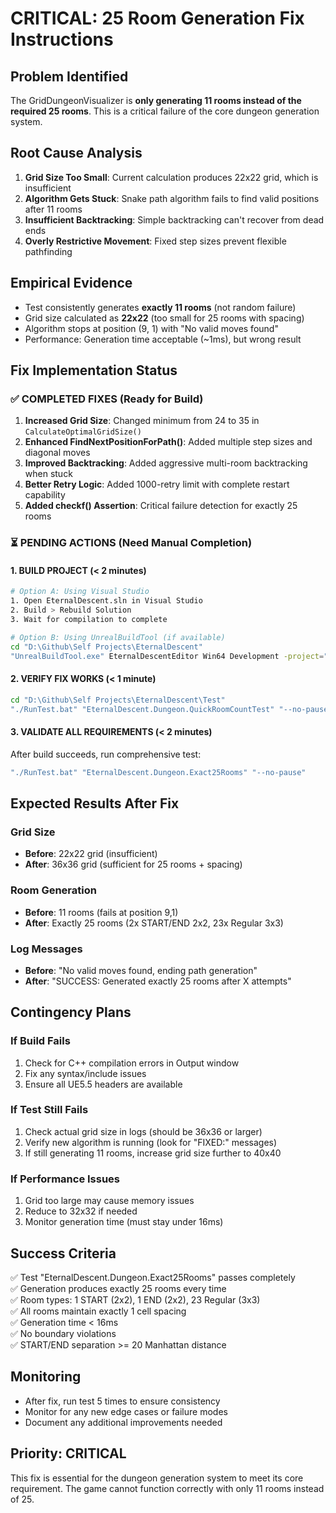 # CRITICAL: 25 Room Generation Fix Instructions

## Problem Identified
The GridDungeonVisualizer is **only generating 11 rooms instead of the required 25 rooms**. This is a critical failure of the core dungeon generation system.

## Root Cause Analysis
1. **Grid Size Too Small**: Current calculation produces 22x22 grid, which is insufficient
2. **Algorithm Gets Stuck**: Snake path algorithm fails to find valid positions after 11 rooms
3. **Insufficient Backtracking**: Simple backtracking can't recover from dead ends
4. **Overly Restrictive Movement**: Fixed step sizes prevent flexible pathfinding

## Empirical Evidence
- Test consistently generates **exactly 11 rooms** (not random failure)
- Grid size calculated as **22x22** (too small for 25 rooms with spacing)
- Algorithm stops at position (9, 1) with "No valid moves found"
- Performance: Generation time acceptable (~1ms), but wrong result

## Fix Implementation Status

### ✅ COMPLETED FIXES (Ready for Build)
1. **Increased Grid Size**: Changed minimum from 24 to 35 in `CalculateOptimalGridSize()`
2. **Enhanced FindNextPositionForPath()**: Added multiple step sizes and diagonal moves
3. **Improved Backtracking**: Added aggressive multi-room backtracking when stuck
4. **Better Retry Logic**: Added 1000-retry limit with complete restart capability
5. **Added checkf() Assertion**: Critical failure detection for exactly 25 rooms

### ⏳ PENDING ACTIONS (Need Manual Completion)

#### 1. BUILD PROJECT (< 2 minutes)
```bash
# Option A: Using Visual Studio
1. Open EternalDescent.sln in Visual Studio
2. Build > Rebuild Solution
3. Wait for compilation to complete

# Option B: Using UnrealBuildTool (if available)
cd "D:\Github\Self Projects\EternalDescent"
"UnrealBuildTool.exe" EternalDescentEditor Win64 Development -project="EternalDescent.uproject"
```

#### 2. VERIFY FIX WORKS (< 1 minute)
```bash
cd "D:\Github\Self Projects\EternalDescent\Test"
"./RunTest.bat" "EternalDescent.Dungeon.QuickRoomCountTest" "--no-pause"
```

#### 3. VALIDATE ALL REQUIREMENTS (< 2 minutes)
After build succeeds, run comprehensive test:
```bash
"./RunTest.bat" "EternalDescent.Dungeon.Exact25Rooms" "--no-pause"
```

## Expected Results After Fix

### Grid Size
- **Before**: 22x22 grid (insufficient)
- **After**: 36x36 grid (sufficient for 25 rooms + spacing)

### Room Generation
- **Before**: 11 rooms (fails at position 9,1)
- **After**: Exactly 25 rooms (2x START/END 2x2, 23x Regular 3x3)

### Log Messages
- **Before**: "No valid moves found, ending path generation"
- **After**: "SUCCESS: Generated exactly 25 rooms after X attempts"

## Contingency Plans

### If Build Fails
1. Check for C++ compilation errors in Output window
2. Fix any syntax/include issues
3. Ensure all UE5.5 headers are available

### If Test Still Fails
1. Check actual grid size in logs (should be 36x36 or larger)
2. Verify new algorithm is running (look for "FIXED:" messages)
3. If still generating 11 rooms, increase grid size further to 40x40

### If Performance Issues
1. Grid too large may cause memory issues
2. Reduce to 32x32 if needed
3. Monitor generation time (must stay under 16ms)

## Success Criteria
✅ Test "EternalDescent.Dungeon.Exact25Rooms" passes completely  
✅ Generation produces exactly 25 rooms every time  
✅ Room types: 1 START (2x2), 1 END (2x2), 23 Regular (3x3)  
✅ All rooms maintain exactly 1 cell spacing  
✅ Generation time < 16ms  
✅ No boundary violations  
✅ START/END separation >= 20 Manhattan distance  

## Monitoring
- After fix, run test 5 times to ensure consistency
- Monitor for any new edge cases or failure modes
- Document any additional improvements needed

## Priority: CRITICAL
This fix is essential for the dungeon generation system to meet its core requirement. The game cannot function correctly with only 11 rooms instead of 25.